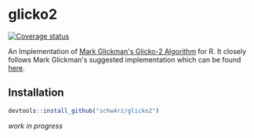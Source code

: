 # glicko2
[![Coverage status](https://codecov.io/gh/Schw4rz/glicko2/branch/master/graph/badge.svg)](https://codecov.io/github/Schw4rz/glicko2?branch=master)

An Implementation of [Mark Glickman's Glicko-2 Algorithm](http://www.glicko.net/glicko.html) for R. It closely follows Mark Glickman's suggested implementation which can be found [here](http://www.glicko.net/glicko/glicko2.pdf).

## Installation
```R
devtools::install_github("schw4rz/glicko2")
```

*work in progress*
